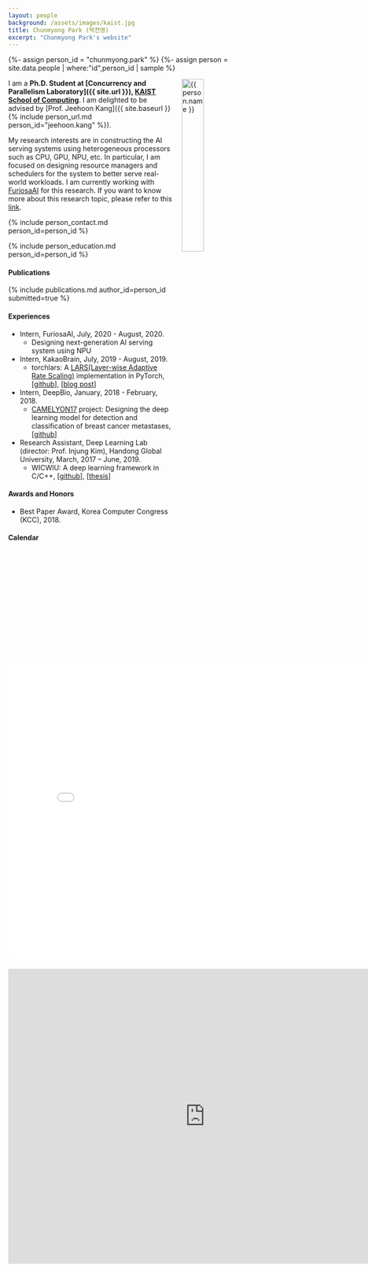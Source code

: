 ```yaml
---
layout: people
background: /assets/images/kaist.jpg
title: Chunmyong Park (박천명)
excerpt: "Chunmyong Park's website"
---
```


{%- assign person_id = "chunmyong.park" %}
{%- assign person = site.data.people | where:"id",person_id | sample %}

<img align="right" style="width: 30%; padding-left: 3%;" src="{{ site.baseurl }}/assets/images/people/chunmyong.park.jpeg" alt="{{ person.name }}">

I am a **Ph.D. Student at [Concurrency and Parallelism Laboratory]({{ site.url }}), [KAIST School of Computing](https://cs.kaist.ac.kr)**. I am delighted to be advised by [Prof. Jeehoon Kang]({{ site.baseurl }}{% include person_url.md person_id="jeehoon.kang" %}).

My research interests are in constructing the AI serving systems using heterogeneous processors such as CPU, GPU, NPU, etc. In particular, I am focused on designing resource managers and schedulers for the system to better serve real-world workloads. I am currently working with [FuriosaAI](https://www.furiosa.ai/) for this research. If you want to know more about this research topic, please refer to this [link](https://www.fearless.systems/ai-system).


{% include person_contact.md person_id=person_id %}


{% include person_education.md person_id=person_id %}


#### Publications

{% include publications.md author_id=person_id submitted=true %}


#### Experiences

- Intern, FuriosaAI, July, 2020 - August, 2020.
  - Designing next-generation AI serving system using NPU
- Intern, KakaoBrain, July, 2019 - August, 2019.
  - torchlars: A [LARS(Layer-wise Adaptive Rate Scaling)](https://arxiv.org/abs/1708.03888) implementation in PyTorch, [[github](https://github.com/kakaobrain/torchlars)], [[blog post](https://www.kakaobrain.com/blog/113)]
- Intern, DeepBio, January, 2018 - February, 2018.
  - [CAMELYON17](https://camelyon17.grand-challenge.org/) project: Designing the deep learning model for detection and classification of breast cancer metastases, [[github](https://github.com/cmpark0126/CamelyonTask)]
- Research Assistant, Deep Learning Lab (director: Prof. Injung Kim), Handong Global University, March, 2017 – June, 2019.
  - WICWIU: A deep learning framework in C/C++, [[github](https://github.com/WICWIU/WICWIU)], [[thesis](https://www.dbpia.co.kr/journal/articleDetail?nodeId=NODE07503145&language=ko_KR)]


#### Awards and Honors

- Best Paper Award, Korea Computer Congress (KCC), 2018.


#### Calendar

<div class="responsive-iframe-container big-container">
    <iframe src="<iframe src="https://calendar.google.com/calendar/embed?height=600&amp;wkst=1&amp;bgcolor=%23ffffff&amp;ctz=Asia%2FSeoul&amp;src=Y2h1bm15b25nLnBhcmtAY3Aua2Fpc3QuYWMua3I&amp;src=a28uc291dGhfa29yZWEjaG9saWRheUBncm91cC52LmNhbGVuZGFyLmdvb2dsZS5jb20&amp;color=%239E69AF&amp;color=%230B8043&amp;showTz=1&amp;showCalendars=0&amp;showTabs=0&amp;mode=WEEK&amp;showDate=0&amp;showTitle=0&amp;showPrint=0" style="border-width:0; margin-top:15pt;" width="800" height="600" frameborder="0" scrolling="no"></iframe>
</div>
<div class="responsive-iframe-container small-container" style="height: 1000;">
    <iframe src="https://calendar.google.com/calendar/embed?height=600&amp;wkst=1&amp;bgcolor=%23ffffff&amp;ctz=Asia%2FSeoul&amp;src=Y2h1bm15b25nLnBhcmtAY3Aua2Fpc3QuYWMua3I&amp;src=a28uc291dGhfa29yZWEjaG9saWRheUBncm91cC52LmNhbGVuZGFyLmdvb2dsZS5jb20&amp;color=%239E69AF&amp;color=%230B8043&amp;showTz=1&amp;showCalendars=0&amp;showTabs=0&amp;mode=WEEK&amp;showDate=0&amp;showTitle=0&amp;showPrint=0" style="border-width:0; margin-top:15pt;" width="800" height="600" frameborder="0" scrolling="no"></iframe>
</div>
